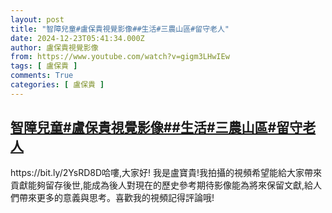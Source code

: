```yaml
---
layout: post
title: "智障兒童#盧保貴視覺影像##生活#三農山區#留守老人"
date: 2024-12-23T05:41:34.000Z
author: 盧保貴視覺影像
from: https://www.youtube.com/watch?v=gigm3LHwIEw
tags: [ 盧保貴 ]
comments: True
categories: [ 盧保貴 ]
---
```

<!--1734932494000-->
[智障兒童#盧保貴視覺影像##生活#三農山區#留守老人](https://www.youtube.com/watch?v=gigm3LHwIEw)
------

<div>
https://bit.ly/2YsRD8D哈嘍,大家好! 我是盧寶貴!我拍攝的視頻希望能給大家帶來貢獻能夠留存後世,能成為後人對現在的歷史參考期待影像能為將來保留文獻,給人們帶來更多的意義與思考。喜歡我的視頻記得評論哦!
</div>
